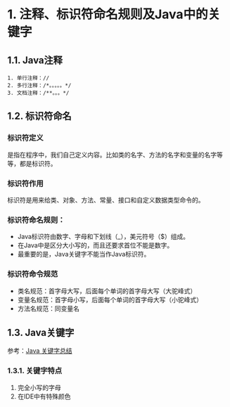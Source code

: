 # 1. 注释、标识符命名规则及Java中的关键字
## 1.1. Java注释
```
1. 单行注释：//
2. 多行注释：/*。。。。。*/
3. 文档注释：/**。。。*/
```
    
## 1.2. 标识符命名
### 标识符定义
是指在程序中，我们自己定义内容。比如类的名字、方法的名字和变量的名字等等，都是标识符。

### 标识符作用
标识符是用来给类、对象、方法、常量、接口和自定义数据类型命令的。
     
### 标识符命名规则：
- Java标识符由数字、字母和下划线（_），美元符号（$）组成。
- 在Java中是区分大小写的，而且还要求首位不能是数字。
- 最重要的是，Java关键字不能当作Java标识符。
     
### 标识符命令规范
- 类名规范：首字母大写，后面每个单词的首字母大写（大驼峰式）
- 变量名规范：首字母小写，后面每个单词的首字母大写（小驼峰式）
- 方法名规范：同变量名
     
## 1.3. Java关键字
参考：[Java 关键字总结](http://cyw3.github.io/YalesonChan/2016/Java-key.html)	 	 	 	 
       
### 1.3.1. 关键字特点
1. 完全小写的字母
2. 在IDE中有特殊颜色

